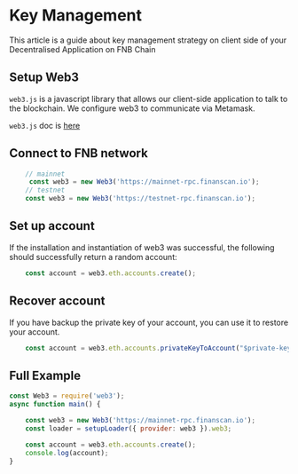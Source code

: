 # Key Management

This article is a guide about key management strategy on client side of your Decentralised Application on FNB Chain

## Setup Web3

`web3.js` is a javascript library that allows our client-side application to talk to the blockchain. We configure web3 to communicate via Metamask.

`web3.js` doc is [here](https://web3js.readthedocs.io/en/v1.2.2/getting-started.html#adding-web3-js)

## Connect to FNB network

```javascript
    // mainnet 
     const web3 = new Web3('https://mainnet-rpc.finanscan.io');
    // testnet
	const web3 = new Web3('https://testnet-rpc.finanscan.io');
```

## Set up account
If the installation and instantiation of web3 was successful, the following should successfully return a random account:
```javascript
    const account = web3.eth.accounts.create();
```

## Recover account

If you have backup the private key of your account, you can use it to restore your account.
```javascript
	const account = web3.eth.accounts.privateKeyToAccount("$private-key")
```

## Full Example
```javascript
const Web3 = require('web3');
async function main() {

	const web3 = new Web3('https://mainnet-rpc.finanscan.io');
    const loader = setupLoader({ provider: web3 }).web3;

    const account = web3.eth.accounts.create();
    console.log(account);
}
```